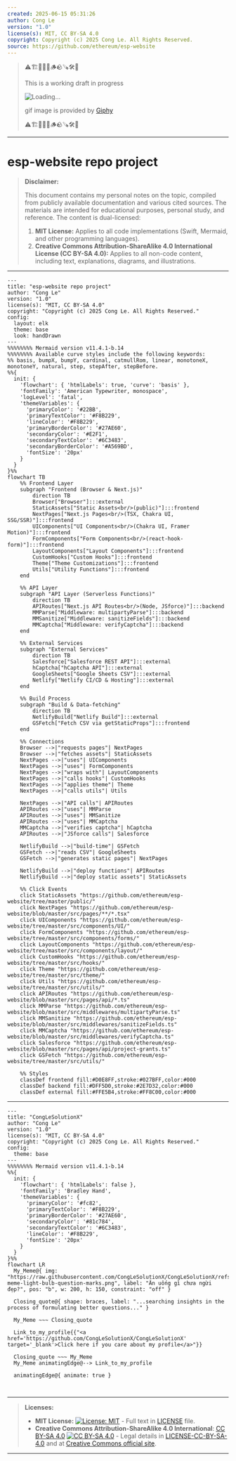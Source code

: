 ```yaml
---
created: 2025-06-15 05:31:26
author: Cong Le
version: "1.0"
license(s): MIT, CC BY-SA 4.0
copyright: Copyright (c) 2025 Cong Le. All Rights Reserved.
source: https://github.com/ethereum/esp-website
---
```



> ⚠️🏗️🚧🦺🧱🪵🪨🪚🛠️👷
> 
> This is a working draft in progress
> 
> ![Loading...](https://media0.giphy.com/media/v1.Y2lkPTc5MGI3NjExcjcwdXl5NWRnOW11M3F1MzN4Njh2NThtbmZoemU3MHczY3p6bzM2NiZlcD12MV9pbnRlcm5hbF9naWZfYnlfaWQmY3Q9Zw/IcZhFmufozDCij3p22/giphy.gif)
>
> gif image is provided by [Giphy](https://giphy.com)
> 
> ⚠️🏗️🚧🦺🧱🪵🪨🪚🛠️👷


----




# esp-website repo project
> **Disclaimer:**
>
> This document contains my personal notes on the topic,
> compiled from publicly available documentation and various cited sources.
> The materials are intended for educational purposes, personal study, and reference.
> The content is dual-licensed:
> 1. **MIT License:** Applies to all code implementations (Swift, Mermaid, and other programming languages).
> 2. **Creative Commons Attribution-ShareAlike 4.0 International License (CC BY-SA 4.0):** Applies to all non-code content, including text, explanations, diagrams, and illustrations.
---


```mermaid
---
title: "esp-website repo project"
author: "Cong Le"
version: "1.0"
license(s): "MIT, CC BY-SA 4.0"
copyright: "Copyright (c) 2025 Cong Le. All Rights Reserved."
config:
  layout: elk
  theme: base
  look: handDrawn
---
%%%%%%%% Mermaid version v11.4.1-b.14
%%%%%%%% Available curve styles include the following keywords:
%% basis, bumpX, bumpY, cardinal, catmullRom, linear, monotoneX, monotoneY, natural, step, stepAfter, stepBefore.
%%{
  init: {
    'flowchart': { 'htmlLabels': true, 'curve': 'basis' },
    'fontFamily': 'American Typewriter, monospace',
    'logLevel': 'fatal',
    'themeVariables': {
      'primaryColor': '#22BB',
      'primaryTextColor': '#F8B229',
      'lineColor': '#F8B229',
      'primaryBorderColor': '#27AE60',
      'secondaryColor': '#E2F1',
      'secondaryTextColor': '#6C3483',
      'secondaryBorderColor': '#A569BD',
      'fontSize': '20px'
    }
  }
}%%
flowchart TB
    %% Frontend Layer
    subgraph "Frontend (Browser & Next.js)" 
        direction TB
        Browser["Browser"]:::external
        StaticAssets["Static Assets<br/>(public)"]:::frontend
        NextPages["Next.js Pages<br/>(TSX, Chakra UI, SSG/SSR)"]:::frontend
        UIComponents["UI Components<br/>(Chakra UI, Framer Motion)"]:::frontend
        FormComponents["Form Components<br/>(react-hook-form)"]:::frontend
        LayoutComponents["Layout Components"]:::frontend
        CustomHooks["Custom Hooks"]:::frontend
        Theme["Theme Customizations"]:::frontend
        Utils["Utility Functions"]:::frontend
    end

    %% API Layer
    subgraph "API Layer (Serverless Functions)" 
        direction TB
        APIRoutes["Next.js API Routes<br/>(Node, JSforce)"]:::backend
        MMParse["Middleware: multipartyParse"]:::backend
        MMSanitize["Middleware: sanitizeFields"]:::backend
        MMCaptcha["Middleware: verifyCaptcha"]:::backend
    end

    %% External Services
    subgraph "External Services" 
        direction TB
        Salesforce["Salesforce REST API"]:::external
        hCaptcha["hCaptcha API"]:::external
        GoogleSheets["Google Sheets CSV"]:::external
        Netlify["Netlify CI/CD & Hosting"]:::external
    end

    %% Build Process
    subgraph "Build & Data-fetching"
        direction TB
        NetlifyBuild["Netlify Build"]:::external
        GSFetch["Fetch CSV via getStaticProps"]:::frontend
    end

    %% Connections
    Browser -->|"requests pages"| NextPages
    Browser -->|"fetches assets"| StaticAssets
    NextPages -->|"uses"| UIComponents
    NextPages -->|"uses"| FormComponents
    NextPages -->|"wraps with"| LayoutComponents
    NextPages -->|"calls hooks"| CustomHooks
    NextPages -->|"applies theme"| Theme
    NextPages -->|"calls utils"| Utils

    NextPages -->|"API calls"| APIRoutes
    APIRoutes -->|"uses"| MMParse
    APIRoutes -->|"uses"| MMSanitize
    APIRoutes -->|"uses"| MMCaptcha
    MMCaptcha -->|"verifies captcha"| hCaptcha
    APIRoutes -->|"JSforce calls"| Salesforce

    NetlifyBuild -->|"build-time"| GSFetch
    GSFetch -->|"reads CSV"| GoogleSheets
    GSFetch -->|"generates static pages"| NextPages

    NetlifyBuild -->|"deploy functions"| APIRoutes
    NetlifyBuild -->|"deploy static assets"| StaticAssets

    %% Click Events
    click StaticAssets "https://github.com/ethereum/esp-website/tree/master/public/"
    click NextPages "https://github.com/ethereum/esp-website/blob/master/src/pages/**/*.tsx"
    click UIComponents "https://github.com/ethereum/esp-website/tree/master/src/components/UI/"
    click FormComponents "https://github.com/ethereum/esp-website/tree/master/src/components/forms/"
    click LayoutComponents "https://github.com/ethereum/esp-website/tree/master/src/components/layout/"
    click CustomHooks "https://github.com/ethereum/esp-website/tree/master/src/hooks/"
    click Theme "https://github.com/ethereum/esp-website/tree/master/src/theme/"
    click Utils "https://github.com/ethereum/esp-website/tree/master/src/utils/"
    click APIRoutes "https://github.com/ethereum/esp-website/blob/master/src/pages/api/*.ts"
    click MMParse "https://github.com/ethereum/esp-website/blob/master/src/middlewares/multipartyParse.ts"
    click MMSanitize "https://github.com/ethereum/esp-website/blob/master/src/middlewares/sanitizeFields.ts"
    click MMCaptcha "https://github.com/ethereum/esp-website/blob/master/src/middlewares/verifyCaptcha.ts"
    click Salesforce "https://github.com/ethereum/esp-website/blob/master/src/pages/api/project-grants.ts"
    click GSFetch "https://github.com/ethereum/esp-website/tree/master/src/utils/"

    %% Styles
    classDef frontend fill:#D0E8FF,stroke:#027BFF,color:#000
    classDef backend fill:#DFF5D0,stroke:#2E7D32,color:#000
    classDef external fill:#FFE5B4,stroke:#FF8C00,color:#000

```

----

<!-- 
```mermaid
%% Current Mermaid version
info
```  -->


```mermaid
---
title: "CongLeSolutionX"
author: "Cong Le"
version: "1.0"
license(s): "MIT, CC BY-SA 4.0"
copyright: "Copyright (c) 2025 Cong Le. All Rights Reserved."
config:
  theme: base
---
%%%%%%%% Mermaid version v11.4.1-b.14
%%{
  init: {
    'flowchart': { 'htmlLabels': false },
    'fontFamily': 'Bradley Hand',
    'themeVariables': {
      'primaryColor': '#fc82',
      'primaryTextColor': '#F8B229',
      'primaryBorderColor': '#27AE60',
      'secondaryColor': '#81c784',
      'secondaryTextColor': '#6C3483',
      'lineColor': '#F8B229',
      'fontSize': '20px'
    }
  }
}%%
flowchart LR
  My_Meme@{ img: "https://raw.githubusercontent.com/CongLeSolutionX/CongLeSolutionX/refs/heads/main/assets/images/My-meme-light-bulb-question-marks.png", label: "Ăn uống gì chưa ngừi đẹp?", pos: "b", w: 200, h: 150, constraint: "off" }

  Closing_quote@{ shape: braces, label: "...searching insights in the process of formulating better questions..." }
    
  My_Meme ~~~ Closing_quote
    
  Link_to_my_profile{{"<a href='https://github.com/CongLeSolutionX/CongLeSolutionX' target='_blank'>Click here if you care about my profile</a>"}}

  Closing_quote ~~~ My_Meme
  My_Meme animatingEdge@--> Link_to_my_profile
  
  animatingEdge@{ animate: true }



```

---
>**Licenses:**
>
>- **MIT License:**  [![License: MIT](https://img.shields.io/badge/License-MIT-yellow.svg)](LICENSE) - Full text in [LICENSE](LICENSE) file.
>- **Creative Commons Attribution-ShareAlike 4.0 International**: [CC BY-SA 4.0](https://creativecommons.org/licenses/by-sa/4.0/) [![CC BY-SA 4.0](https://licensebuttons.net/l/by-sa/4.0/88x31.png)](https://creativecommons.org/licenses/by-sa/4.0/) - Legal details in [LICENSE-CC-BY-SA-4.0](THE_PAST/LICENSE-CC-BY-SA-4.0) and at [Creative Commons official site](https://creativecommons.org/licenses/by-sa/4.0/).
>
---
